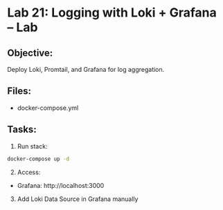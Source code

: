 # Lab 21: Logging with Loki + Grafana – Lab

## Objective:
Deploy Loki, Promtail, and Grafana for log aggregation.

## Files:
- docker-compose.yml

## Tasks:
1. Run stack:
```bash
docker-compose up -d
```

2. Access:
- Grafana: http://localhost:3000

3. Add Loki Data Source in Grafana manually
